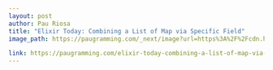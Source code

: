 ```yaml
---
layout: post
author: Pau Riosa
title: "Elixir Today: Combining a List of Map via Specific Field"
image_path: https://paugramming.com/_next/image?url=https%3A%2F%2Fcdn.hashnode.com%2Fres%2Fhashnode%2Fimage%2Funsplash%2Fx3zXiLFIfIs%2Fupload%2Fv1649404169597%2F7MpPw1qbT.jpeg%3Fw%3D1600%26h%3D840%26fit%3Dcrop%26crop%3Dentropy%26auto%3Dcompress%2Cformat%26format%3Dwebp&w=1920&q=75

link: https://paugramming.com/elixir-today-combining-a-list-of-map-via-specific-fieldcto
---
```


